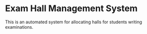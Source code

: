 # Exam Hall Management System
This is an automated system for allocating halls for students writing examinations.
